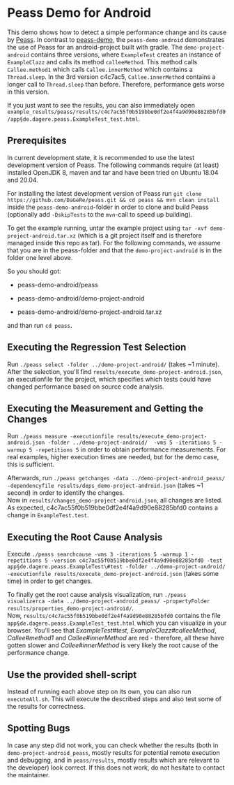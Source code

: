 # Peass Demo for Android

This demo shows how to detect a simple performance change and its cause by [Peass](https://github.com/DaGeRe/peass). In contrast to [peass-demo](https://github.com/DaGeRe/peass-demo), the `peass-demo-android` demonstrates the use of Peass for an android-project built with gradle. The `demo-project-android` contains three versions, where `ExampleTest` creates an instance of `ExampleClazz` and calls its method `calleeMethod`. This method calls `Callee.method1` which calls `Callee.innerMethod` which contains a `Thread.sleep`. In the 3rd version c4c7ac5, `Callee.innerMethod` contains a longer call to `Thread.sleep` than before. Therefore, performance gets worse in this version.

If you just want to see the results, you can also immediately open `example_results/peass/results/c4c7ac55f0b519bbe0df2e4f4a9d90e88285bfd0/app§de.dagere.peass.ExampleTest_test.html`.

## Prerequisites

In current development state, it is recommended to use the latest development version of Peass. The following commands require (at least) installed OpenJDK 8, maven and tar and have been tried on Ubuntu 18.04 and 20.04.

For installing the latest development version of Peass run `git clone https://github.com/DaGeRe/peass.git && cd peass && mvn clean install` inside the `peass-demo-android`-folder in order to clone and build Peass (optionally add `-DskipTests` to the `mvn`-call to speed up building).

To get the example running, untar the example project using `tar -xvf demo-project-android.tar.xz` (which is a git project itself and is therefore managed inside this repo as tar). For the following commands, we assume that you are in the peass-folder and that the `demo-project-android` is in the folder one level above.

So you should got:

* peass-demo-android/peass

* peass-demo-android/demo-project-android

* peass-demo-android/demo-project-android.tar.xz

and than run `cd peass`.

## Executing the Regression Test Selection

Run `./peass select -folder ../demo-project-android/` (takes ~1 minute). After the selection, you'll find `results/execute_demo-project-android.json`, an executionfile for the project, which specifies which tests could have changed performance based on source code analysis.

## Executing the Measurement and Getting the Changes

Run `./peass measure -executionfile results/execute_demo-project-android.json -folder ../demo-project-android/  -vms 5 -iterations 5 -warmup 5 -repetitions 5` in order to obtain performance measurements. For real examples, higher execution times are needed, but for the demo case, this is sufficient.

Afterwards, run `./peass getchanges -data ../demo-project-android_peass/ -dependencyfile results/deps_demo-project-android.json` (takes ~1 second) in order to identify the changes. <br>
Now in `results/changes_demo-project-android.json`, all changes are listed. As expected, c4c7ac55f0b519bbe0df2e4f4a9d90e88285bfd0 contains a change in `ExampleTest.test`.

## Executing the Root Cause Analysis

Execute `./peass searchcause -vms 3 -iterations 5 -warmup 1 -repetitions 5 -version c4c7ac55f0b519bbe0df2e4f4a9d90e88285bfd0 -test app§de.dagere.peass.ExampleTest\#test -folder ../demo-project-android/ -executionfile results/execute_demo-project-android.json` (takes some time) in order to get changes.

To finally get the root cause analysis visualization, run `./peass visualizerca -data ../demo-project-android_peass/ -propertyFolder results/properties_demo-project-android/`. <br>
Now, `results/c4c7ac55f0b519bbe0df2e4f4a9d90e88285bfd0` contains the file `app§de.dagere.peass.ExampleTest_test.html` which you can visualize in your browser. You'll see that *ExampleTest#test*, *ExampleClazz#calleeMethod*, *Callee#method1* and *Callee#innerMethod* are red - therefore, all these have gotten slower and *Callee#innerMethod* is very likely the root cause of the performance change.

## Use the provided shell-script
Instead of running each above step on its own, you can also run `executeAll.sh`. This will execute the described steps and also test some of the results for correctness.

## Spotting Bugs

In case any step did not work, you can check whether the results (both in `demo-project-android_peass`, mostly results for potential remote execution and debugging, and in `peass/results`, mostly results which are relevant to the developer) look correct. If this does not work, do not hesitate to contact the maintainer.
